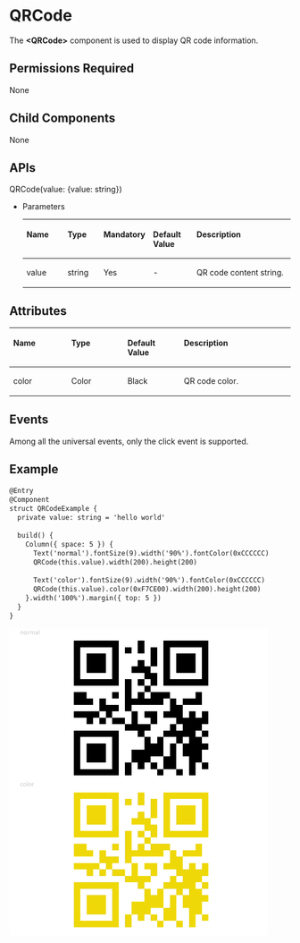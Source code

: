 # QRCode<a name="EN-US_TOPIC_0000001111842032"></a>

The  **<QRCode\>**  component is used to display QR code information.

## Permissions Required<a name="section435712372238"></a>

None

## Child Components<a name="section13981154442315"></a>

None

## APIs<a name="section18806175252314"></a>

QRCode\(value: \{value: string\}\)

-   Parameters

    <a name="table1392916196212"></a>
    <table><thead align="left"><tr id="row19306191218"><th class="cellrowborder" valign="top" width="16.11%" id="mcps1.1.6.1.1"><p id="p199307193217"><a name="p199307193217"></a><a name="p199307193217"></a>Name</p>
    </th>
    <th class="cellrowborder" valign="top" width="14.01%" id="mcps1.1.6.1.2"><p id="p119302191128"><a name="p119302191128"></a><a name="p119302191128"></a>Type</p>
    </th>
    <th class="cellrowborder" valign="top" width="13%" id="mcps1.1.6.1.3"><p id="p7930141911211"><a name="p7930141911211"></a><a name="p7930141911211"></a>Mandatory</p>
    </th>
    <th class="cellrowborder" valign="top" width="16.869999999999997%" id="mcps1.1.6.1.4"><p id="p1393020194219"><a name="p1393020194219"></a><a name="p1393020194219"></a>Default Value</p>
    </th>
    <th class="cellrowborder" valign="top" width="40.01%" id="mcps1.1.6.1.5"><p id="p693061912210"><a name="p693061912210"></a><a name="p693061912210"></a>Description</p>
    </th>
    </tr>
    </thead>
    <tbody><tr id="row1093021911217"><td class="cellrowborder" valign="top" width="16.11%" headers="mcps1.1.6.1.1 "><p id="p119307198218"><a name="p119307198218"></a><a name="p119307198218"></a>value</p>
    </td>
    <td class="cellrowborder" valign="top" width="14.01%" headers="mcps1.1.6.1.2 "><p id="p129301719828"><a name="p129301719828"></a><a name="p129301719828"></a>string</p>
    </td>
    <td class="cellrowborder" valign="top" width="13%" headers="mcps1.1.6.1.3 "><p id="p893091913213"><a name="p893091913213"></a><a name="p893091913213"></a>Yes</p>
    </td>
    <td class="cellrowborder" valign="top" width="16.869999999999997%" headers="mcps1.1.6.1.4 "><p id="p421641117507"><a name="p421641117507"></a><a name="p421641117507"></a>-</p>
    </td>
    <td class="cellrowborder" valign="top" width="40.01%" headers="mcps1.1.6.1.5 "><p id="p693016198212"><a name="p693016198212"></a><a name="p693016198212"></a>QR code content string.</p>
    </td>
    </tr>
    </tbody>
    </table>


## Attributes<a name="section12170272251"></a>

<a name="table1848913413256"></a>
<table><thead align="left"><tr id="row248924182514"><th class="cellrowborder" valign="top" width="20.64%" id="mcps1.1.5.1.1"><p id="p14901241192512"><a name="p14901241192512"></a><a name="p14901241192512"></a>Name</p>
</th>
<th class="cellrowborder" valign="top" width="19.97%" id="mcps1.1.5.1.2"><p id="p19490541192514"><a name="p19490541192514"></a><a name="p19490541192514"></a>Type</p>
</th>
<th class="cellrowborder" valign="top" width="20.05%" id="mcps1.1.5.1.3"><p id="p1349064115259"><a name="p1349064115259"></a><a name="p1349064115259"></a>Default Value</p>
</th>
<th class="cellrowborder" valign="top" width="39.34%" id="mcps1.1.5.1.4"><p id="p049016417259"><a name="p049016417259"></a><a name="p049016417259"></a>Description</p>
</th>
</tr>
</thead>
<tbody><tr id="row204906412251"><td class="cellrowborder" valign="top" width="20.64%" headers="mcps1.1.5.1.1 "><p id="p9490134122512"><a name="p9490134122512"></a><a name="p9490134122512"></a>color</p>
</td>
<td class="cellrowborder" valign="top" width="19.97%" headers="mcps1.1.5.1.2 "><p id="p1490194172513"><a name="p1490194172513"></a><a name="p1490194172513"></a>Color</p>
</td>
<td class="cellrowborder" valign="top" width="20.05%" headers="mcps1.1.5.1.3 "><p id="p114909415254"><a name="p114909415254"></a><a name="p114909415254"></a>Black</p>
</td>
<td class="cellrowborder" valign="top" width="39.34%" headers="mcps1.1.5.1.4 "><p id="p17490204115252"><a name="p17490204115252"></a><a name="p17490204115252"></a>QR code color.</p>
</td>
</tr>
</tbody>
</table>

## Events<a name="section9578105714273"></a>

Among all the universal events, only the click event is supported.

## Example<a name="section158692046152618"></a>

```
@Entry
@Component
struct QRCodeExample {
  private value: string = 'hello world'

  build() {
    Column({ space: 5 }) {
      Text('normal').fontSize(9).width('90%').fontColor(0xCCCCCC)
      QRCode(this.value).width(200).height(200)

      Text('color').fontSize(9).width('90%').fontColor(0xCCCCCC)
      QRCode(this.value).color(0xF7CE00).width(200).height(200)
    }.width('100%').margin({ top: 5 })
  }
}
```

![](figures/qrcode.png)

